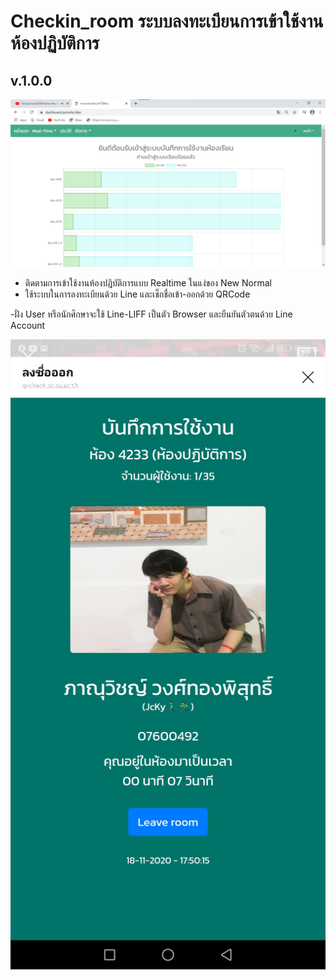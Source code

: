 # Checkin_room ระบบลงทะเบียนการเข้าใช้งานห้องปฏิบัติการ
## v.1.0.0

![Example](./img/readme1.jpg)

- ติดตามการเข้าใช้งานห้องปฏิบัติการแบบ Realtime ในแง่ของ New Normal
- ใช้ระบบในการลงทะเบียนด้วย Line และเช็กชื่อเข้า-ออกด้วย QRCode

-ฝั่ง User หรือนักศึกษาจะใช้ Line-LIFF เป็นตัว Browser และยืนยันตัวตนด้วย Line Account 

![ex2](./img/readme5.jpg)


